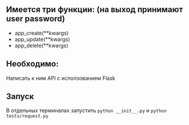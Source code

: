 ## Имеется три функции: (на выход принимают user password) 
* app_create(**kwargs)
* app_update(**kwargs)
* app_delete(**kwargs)
 
## Необходимо:
Написать  к ним API с исползованием Flask

## Запуск
В отдельных терминалах запустить ```python __init__.py``` и ```python tests/request.py```
